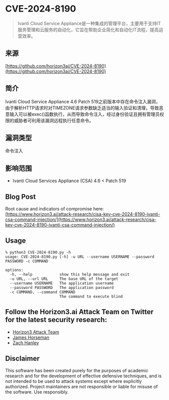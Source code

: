 # CVE-2024-8190

>Ivanti Cloud Service Appliance是一种集成的管理平台，主要用于支持IT服务管理和云服务的自动化，它旨在帮助企业简化和自动化IT流程，提高运营效率。

## 来源

[https://github.com/horizon3ai/CVE-2024-8190](https://github.com/horizon3ai/CVE-2024-8190)

## 简介

Ivanti Cloud Service Appliance 4.6 Patch 519之前版本中存在命令注入漏洞，由于解析HTTP请求时对TIMEZONE请求参数缺乏适当的输入验证和清理，导致恶意输入可以被exec()函数执行，从而导致命令注入，经过身份验证且拥有管理员权限的威胁者可利用该漏洞远程执行任意命令。

## 漏洞类型

命令注入

## 影响范围

-   Ivanti Cloud Services Appliance (CSA) 4.6 < Patch 519

## Blog Post
Root cause and indicators of compromise here:
[https://www.horizon3.ai/attack-research/cisa-kev-cve-2024-8190-ivanti-csa-command-injection/](https://www.horizon3.ai/attack-research/cisa-kev-cve-2024-8190-ivanti-csa-command-injection/)

## Usage
```
% python3 CVE-2024-8190.py -h
usage: CVE-2024-8190.py [-h] -u URL --username USERNAME --password PASSWORD -c COMMAND

options:
  -h, --help            show this help message and exit
  -u URL, --url URL     The base URL of the target
  --username USERNAME   The application username
  --password PASSWORD   The application password
  -c COMMAND, --command COMMAND
                        The command to execute blind
```

## Follow the Horizon3.ai Attack Team on Twitter for the latest security research:
*  [Horizon3 Attack Team](https://twitter.com/Horizon3Attack)
*  [James Horseman](https://twitter.com/JamesHorseman2)
*  [Zach Hanley](https://twitter.com/hacks_zach)

## Disclaimer
This software has been created purely for the purposes of academic research and for the development of effective defensive techniques, and is not intended to be used to attack systems except where explicitly authorized. Project maintainers are not responsible or liable for misuse of the software. Use responsibly.
